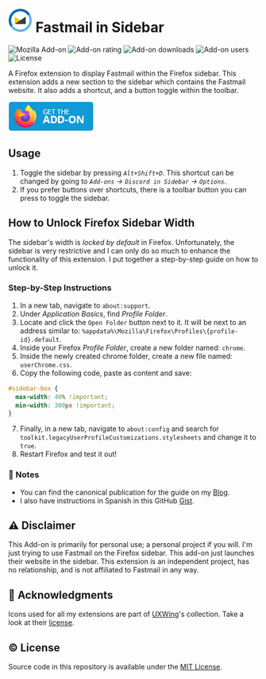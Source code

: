 # ![logo](src/icons/48x48.png) Fastmail in Sidebar

![Mozilla Add-on](https://img.shields.io/amo/v/{3eacef21-a96d-4adb-942e-c4eb162bf00c}) ![Add-on rating](https://img.shields.io/amo/rating/{3eacef21-a96d-4adb-942e-c4eb162bf00c}) ![Add-on downloads](https://img.shields.io/amo/dw/{3eacef21-a96d-4adb-942e-c4eb162bf00c}) ![Add-on users](https://img.shields.io/amo/users/{3eacef21-a96d-4adb-942e-c4eb162bf00c}) ![License](https://img.shields.io/github/license/semanticdata/firefox-fastmail-in-sidebar)

A Firefox extension to display Fastmail within the Firefox sidebar. This extension adds a new section to the sidebar which contains the Fastmail website. It also adds a shortcut, and a button toggle within the toolbar.

[![Get the Addon](https://raw.githubusercontent.com/semanticdata/text-revealer-firefox-extension/master/firefox.png)](https://addons.mozilla.org/en-US/firefox/addon/fastmail-in-sidebar/)

## Usage

1. Toggle the sidebar by pressing _`Alt+Shift+D`_. This shortcut can be changed by going to _`Add-ons` → `Discord in Sidebar` → `Options`_.
2. If you prefer buttons over shortcuts, there is a toolbar button you can press to toggle the sidebar.

## How to Unlock Firefox Sidebar Width

The sidebar's width is _locked by default_ in Firefox. Unfortunately, the sidebar is very restrictive and I can only do so much to enhance the functionality of this extension. I put together a step-by-step guide on how to unlock it.

### Step-by-Step Instructions

1. In a new tab, navigate to `about:support`.
2. Under _Application Basics_, find _Profile Folder_.
3. Locate and click the `Open Folder` button next to it. It will be next to an address similar to: `%appdata%\Mozilla\Firefox\Profiles\{profile-id}.default`.
4. Inside your Firefox _Profile Folder_, create a new folder named: `chrome`.
5. Inside the newly created chrome folder, create a new file named: `userChrome.css`.
6. Copy the following code, paste as content and save:

```css
#sidebar-box {
  max-width: 40% !important;
  min-width: 300px !important;
}
```

7. Finally, in a new tab, navigate to `about:config` and search for `toolkit.legacyUserProfileCustomizations.stylesheets` and change it to `true`.
8. Restart Firefox and test it out!

### 📝 Notes

- You can find the canonical publication for the guide on my [Blog](https://miguelpimentel.do/unlock-firefox-sidebar/).
- I also have instructions in Spanish in this GitHub [Gist](https://gist.github.com/semanticdata/ee0bca4f3617241aa98da114653c0b08#file-instrucciones-md).

## ⚠ Disclaimer

This Add-on is primarily for personal use; a personal project if you will. I'm just trying to use Fastmail on the Firefox sidebar. This add-on just launches their website in the sidebar. This extension is an independent project, has no relationship, and is not affiliated to Fastmail in any way.

## 💜 Acknowledgments

Icons used for all my extensions are part of [UXWing](https://uxwing.com/)'s collection. Take a look at their [license](https://uxwing.com/license).

## © License

Source code in this repository is available under the [MIT License](LICENSE).
